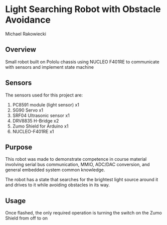 # Light Searching Robot with Obstacle Avoidance

Michael Rakowiecki

## Overview

Small robot built on Pololu chassis using NUCLEO F401RE to communicate with sensors and implement state machine

## Sensors

The sensors used for this project are:

1. PC8591 module (light sensor)		x1
2. SG90 Servo						x1
3. SRF04 Ultrasonic sensor			x1
4. DRV8835 H-Bridge					x2
5. Zumo Shield for Arduino			x1
6. NUCLEO-F401RE					x1

## Purpose

This robot was made to demonstrate competence in course material involving serial bus communication, MMIO, ADC/DAC conversion, and general embedded system common knowledge. 

The robot has a state that searches for the brightest light source around it and drives to it while avoiding obstacles in its way.

## Usage

Once flashed, the only required operation is turning the switch on the Zumo Shield from off to on